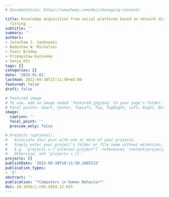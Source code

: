 ```yaml
---
# Documentation: https://wowchemy.com/docs/managing-content/

title: Knowledge acquisition from social platforms based on network distributions
  fitting
subtitle: ''
summary: ''
authors:
- Jarosław J. Jankowski
- Radosław W. Michalski
- Piotr Bródka
- Przemysław Kazienko
- Sonja Utz
tags: []
categories: []
date: '2015-01-01'
lastmod: 2022-09-30T12:11:50+02:00
featured: false
draft: false

# Featured image
# To use, add an image named `featured.jpg/png` to your page's folder.
# Focal points: Smart, Center, TopLeft, Top, TopRight, Left, Right, BottomLeft, Bottom, BottomRight.
image:
  caption: ''
  focal_point: ''
  preview_only: false

# Projects (optional).
#   Associate this post with one or more of your projects.
#   Simply enter your project's folder or file name without extension.
#   E.g. `projects = ["internal-project"]` references `content/project/deep-learning/index.md`.
#   Otherwise, set `projects = []`.
projects: []
publishDate: '2022-09-30T10:11:50.280522Z'
publication_types:
- '2'
abstract: ''
publication: '*Computers in Human Behavior*'
doi: 10.1016/j.chb.2014.12.015
---
```

